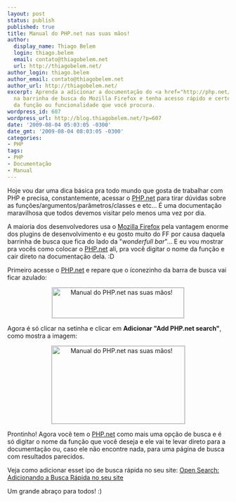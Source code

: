 ```yaml
---
layout: post
status: publish
published: true
title: Manual do PHP.net nas suas mãos!
author:
  display_name: Thiago Belem
  login: thiago.belem
  email: contato@thiagobelem.net
  url: http://thiagobelem.net/
author_login: thiago.belem
author_email: contato@thiagobelem.net
author_url: http://thiagobelem.net/
excerpt: Aprenda a adicionar a documentação do <a href="http://php.net/" target="_blank">PHP.net</a>
  na barrinha de busca do Mozilla Firefox e tenha acesso rápido e certeiro à documentação
  da função ou funcionalidade que você procura.
wordpress_id: 607
wordpress_url: http://blog.thiagobelem.net/?p=607
date: '2009-08-04 05:03:05 -0300'
date_gmt: '2009-08-04 08:03:05 -0300'
categories:
- PHP
tags:
- PHP
- Documentação
- Manual
---
```

<p>Hoje vou dar uma dica básica pra todo mundo que gosta de trabalhar com PHP e precisa, constantemente, acessar o <a href="http://php.net/" target="_blank">PHP.net</a> para tirar dúvidas sobre as funções/argumentos/parâmetros/classes e etc... É uma documentação maravilhosa que todos devemos visitar pelo menos uma vez por dia.</p>
<p>A maioria dos desenvolvedores usa o <a href="http://www.mozilla.com/firefox/" target="_blank">Mozilla Firefox</a> pela vantagem enorme dos plugins de desenvolvimento e eu gosto muito do FF por causa daquela barrinha de busca que fica do lado da "<em>wonderfull bar</em>"... E eu vou mostrar pra vocês como colocar o <a href="http://php.net/" target="_blank">PHP.net</a> ali, pra você digitar o nome da função e cair direto na documentação dela. :D</p>
<p>Primeiro acesse o <a href="http://php.net/" target="_blank">PHP.net</a> e repare que o íconezinho da barra de busca vai ficar azulado:</p>
<p style="text-align: center"><img src="http://blog.thiagobelem.net/arquivos/2009/08/imagem1.jpg" alt="Manual do PHP.net nas suas mãos!" title="Manual do PHP.net nas suas mãos!" width="300" height="69" class="aligncenter size-full wp-image-608" style="border: 1px solid silver" /></p>
<p>Agora é só clicar na setinha e clicar em <strong>Adicionar "Add PHP.net search"</strong>, como mostra a imagem:</p>
<p style="text-align: center"><img src="http://blog.thiagobelem.net/arquivos/2009/08/imagem2.jpg" alt="Manual do PHP.net nas suas mãos!" title="Manual do PHP.net nas suas mãos!" width="303" height="177" class="aligncenter size-full wp-image-609" style="border: 1px solid silver" /></p>
<p>Prontinho! Agora você tem o <a href="http://php.net/" target="_blank">PHP.net</a> como mais uma opção de busca e é só digitar o nome da função que você deseja e ele vai te levar direto para a documentação ou, caso ele não encontre nada, para uma página de busca com resultados parecidos.</p>
<p>Veja como adicionar esset ipo de busca rápida no seu site: <a href="http://blog.thiagobelem.net/php/open-search-adicionando-a-busca-rapida-no-seu-site/">Open Search: Adicionando a Busca Rápida no seu site</a></p>
<p>Um grande abraço para todos! :)</p>
